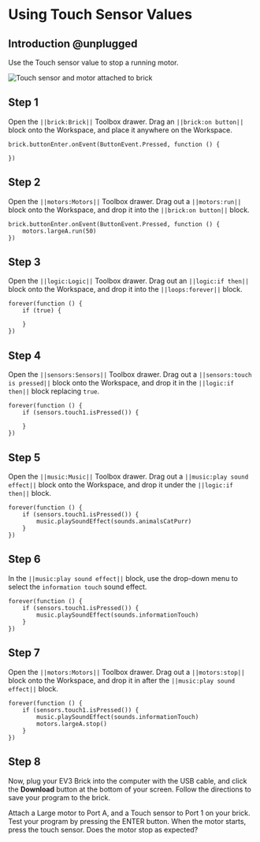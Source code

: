 # Using Touch Sensor Values

## Introduction @unplugged

Use the Touch sensor value to stop a running motor.

![Touch sensor and motor attached to brick](/static/tutorials/touch-sensor-values/touch-to-stop.gif)

## Step 1

Open the ``||brick:Brick||`` Toolbox drawer. Drag an ``||brick:on button||`` block onto the Workspace, and place it anywhere on the Workspace.

```blocks
brick.buttonEnter.onEvent(ButtonEvent.Pressed, function () {
	
})
```

## Step 2

Open the ``||motors:Motors||`` Toolbox drawer. Drag out a ``||motors:run||`` block onto the Workspace, and drop it into the ``||brick:on button||`` block.

```blocks
brick.buttonEnter.onEvent(ButtonEvent.Pressed, function () {
	motors.largeA.run(50)
})
```

## Step 3

Open the ``||logic:Logic||`` Toolbox drawer. Drag out an ``||logic:if then||`` block onto the Workspace, and drop it into the ``||loops:forever||`` block.

```blocks
forever(function () {
    if (true) {

    }
})
```

## Step 4

Open the ``||sensors:Sensors||`` Toolbox drawer. Drag out a ``||sensors:touch is pressed||`` block onto the Workspace, and drop it in the ``||logic:if then||`` block replacing ``true``.

```blocks
forever(function () {
    if (sensors.touch1.isPressed()) {

    }
})
```

## Step 5

Open the ``||music:Music||`` Toolbox drawer.  Drag out a ``||music:play sound effect||`` block onto the Workspace, and drop it under the ``||logic:if then||`` block.

```blocks
forever(function () {
    if (sensors.touch1.isPressed()) {
        music.playSoundEffect(sounds.animalsCatPurr)
    }
})
```

## Step 6

In the ``||music:play sound effect||`` block, use the drop-down menu to select the ``information touch`` sound effect.

```blocks
forever(function () {
    if (sensors.touch1.isPressed()) {
        music.playSoundEffect(sounds.informationTouch)
    }
})
```

## Step 7

Open the ``||motors:Motors||`` Toolbox drawer. Drag out a ``||motors:stop||`` block onto the Workspace, and drop it in after the ``||music:play sound effect||`` block.

```blocks
forever(function () {
    if (sensors.touch1.isPressed()) {
        music.playSoundEffect(sounds.informationTouch)
        motors.largeA.stop()
    }
})
```

## Step 8

Now, plug your EV3 Brick into the computer with the USB cable, and click the **Download** button at the bottom of your screen. Follow the directions to save your program to the brick.

Attach a Large motor to Port A, and a Touch sensor to Port 1 on your brick. Test your program by pressing the ENTER button. When the motor starts, press the touch sensor. Does the motor stop as expected?
